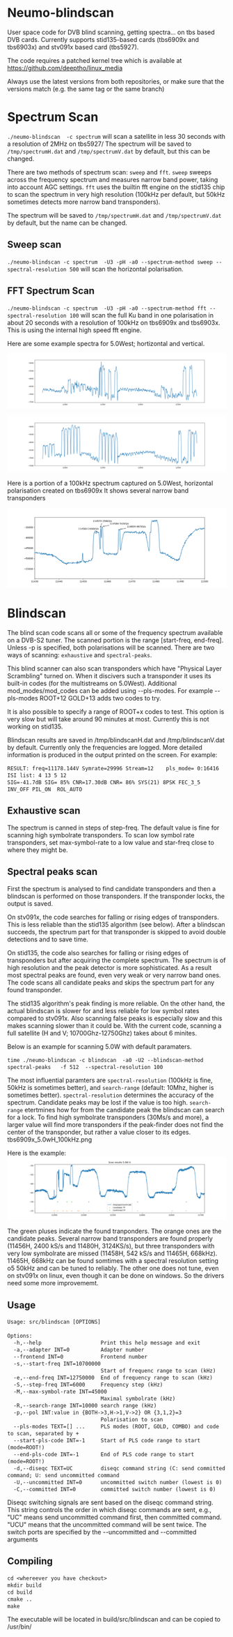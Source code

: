 # Neumo-blindscan
User space code for DVB blind scanning, getting spectra... on tbs based DVB cards.
Currently supports stid135-based cards (tbs6909x and tbs6903x) and
stv091x based card (tbs5927).

The code requires a patched kernel tree which is available
at https://github.com/deeptho/linux_media

Always use the latest versions from both repositories, or make sure that the versions match
(e.g. the same tag or the same branch)

# Spectrum Scan

`./neumo-blindscan  -c spectrum` will scan a satellite in less 30 seconds with a resolution of 2MHz on tbs5927/
The spectrum will be saved to `/tmp/spectrumH.dat` and `/tmp/spectrumV.dat` by default, but this can be changed.

There are two methods of spectrum scan: `sweep` and `fft`. `sweep` sweeps across the frequency spectrum and measures
narrow band power, taking into account AGC settings. `fft` uses the builtin fft engine on the stid135 chip to scan 
the spectrum in very high resolution (100kHz per default, but 50kHz sometimes detects more narrow band transponders).

The spectrum will be saved to `/tmp/spectrumH.dat` and `/tmp/spectrumV.dat` by default, but the name
can be changed.

## Sweep scan 
`./neumo-blindscan -c spectrum  -U3 -pH -a0 --spectrum-method sweep --spectral-resolution 500`
will scan the horizontal polarisation.

## FFT Spectrum Scan

`./neumo-blindscan -c spectrum  -U3 -pH -a0 --spectrum-method fft --spectral-resolution 100` will scan
the full Ku band in one polarisation in about 20 seconds with a resolution of 100kHz on tbs6909x and
tbs6903x. This is using the internal high speed fft engine.

Here are some example spectra for 5.0West; hortizontal and vertical.

![example spectrum 5.0W Horizontal](doc/images/5.0WH.png)

![example spectrum 5.0W Vertical](doc/images/5.0WV.png)


Here is a portion of a 100kHz spectrum captured on 5.0West, horizontal polarisation created on tbs6909x
It shows several narrow band transponders

![example 100kHz resolution fft spectrum 5.0W Horizontal](doc/images/5.0W_100kHz.png)



# Blindscan
The blind scan code scans all or some of the frequency spectrum
available on a DVB-S2 tuner. The scanned portion is the range
[start-freq, end-freq]. Unless -p is specified, both polarisations
will be scanned. There are two ways of scanning: `exhaustive` and `spectral-peaks`.

This blind scanner can also scan transponders which have "Physical Layer Scrambling" turned
on. When it discivers such a transponder it uses its built-in codes (for the multistreams on
5.0West). Additional mod_modes/mod_codes can be added using --pls-modes. For example
--pls-modes ROOT+12 GOLD+13
adds two codes to try.

It is also possible to specify a range of ROOT+x codes to test. This option is very slow but
will take around 90 minutes at most. Currently  this is not working on stid135.

Blindscan results are saved in /tmp/blindscanH.dat and  /tmp/blindscanV.dat by default. Currently
only the frequencies are logged. More detailed information is produced in the output printed on the 
screen. For example:
````
RESULT: freq=11178.144V Symrate=29996 Stream=12    pls_mode= 0:16416 ISI list: 4 13 5 12
SIG=-41.7dB SIG= 85% CNR=17.30dB CNR= 86% SYS(21) 8PSK FEC_3_5  INV_OFF PIL_ON  ROL_AUTO
````

## Exhaustive scan
The spectrum is canned in steps of step-freq. The default
value is fine for scanning high symbolrate transponders.
To scan low symbol rate transponders, set max-symbol-rate to a low value
and star-freq close to where they might be.

## Spectral peaks scan
First the spectrum is analysed to find candidate transponders and then a blindscan is performed
on those transponders. If the transponder locks, the output is saved.

On stv091x, the code searches for falling or rising edges of transponders. This is less reliable
than the stid135 algorithm (see below). After a blindscan succeeds, the spectrum part for that transponder
is skipped to avoid double detections and to save time.

On stid135, the code also searches for falling or rising edges of transponders but after acquiring the complete spectrum.
The spectrum is of high resolution and the peak detector is more sophisticated. As a result most spectral peaks are 
found, even very weak or very narrow band ones. The code scans all candidate peaks and skips the spectrum part 
for any found transponder.

The stid135 algorithm's peak finding is more reliable. On the other hand, the actual blindscan is slower for 
and less reliable for low symbol rates compared to stv091x. Also scanning false peaks is especially slow and 
this makes scanning slower than it could be.
With the current code, scanning a full satellite (H and V; 10700Ghz-12750Ghz) takes about 6 minites.

Below is an example for scanning 5.0W with default paramaters.
```
time ./neumo-blindscan -c blindscan  -a0 -U2 --blindscan-method spectral-peaks   -f 512  --spectral-resolution 100  
```
The most influential paramters are `spectral-resolution` (100kHz is fine, 50kHz is sometimes better), and 
`search-range` (default: 10Mhz, higher is sometimes better).  `spectral-resolution` determines the accuracy 
of the spectrum. Candidate peaks may be lost if the value is too high. `search-range` etertmines how for from the 
candidate peak the blindscan can search for a lock. To find high symbolrate transponders (30Ms/s and more), a 
larger value will find more transponders if the peak-finder does not find the center of the transponder, but 
rather a value closer to its edges.
 tbs6909x_5.0wH_100kHz.png
 
Here is the example:
![example 100kHz resolution fft scan 5.0W Horizontal](doc/images/tbs6909x_5.0wH_100kHz.png)

The green pluses indicate the found tranponders. The orange ones are the candidate peaks. Several
narrow band transponders are found properly (11456H, 2400 kS/s and 11480H, 3124KS/s), but three transponders with very low symbolrate are missed (11458H, 542 kS/s and 11465H, 668kHz). 11465H, 668kHz can be found somtimes with a spectral 
resolution setting o5 50kHz and can be tuned to reliably. The other one does not tune, even on stv091x on linux, 
even though it can be done on windows. So the drivers need some more improvememt.


## Usage

````
Usage: src/blindscan [OPTIONS]

Options:
  -h,--help                   Print this help message and exit
  -a,--adapter INT=0          Adapter number
  --frontend INT=0            Frontend number
  -s,--start-freq INT=10700000
                              Start of frequenc range to scan (kHz)
  -e,--end-freq INT=12750000  End of frequency range to scan (kHz)
  -S,--step-freq INT=6000     Frequency step (kHz)
  -M,--max-symbol-rate INT=45000
                              Maximal symbolrate (kHz)
  -R,--search-range INT=10000 search range (kHz)
  -p,--pol INT:value in {BOTH->3,H->1,V->2} OR {3,1,2}=3
                              Polarisation to scan
  --pls-modes TEXT=[] ...     PLS modes (ROOT, GOLD, COMBO) and code to scan, separated by +
  --start-pls-code INT=-1     Start of PLS code range to start (mode=ROOT!)
  --end-pls-code INT=-1       End of PLS code range to start (mode=ROOT!)
  -d,--diseqc TEXT=UC         diseqc command string (C: send committed command; U: send uncommitted command
  -U,--uncommitted INT=0      uncommitted switch number (lowest is 0)
  -C,--committed INT=0        committed switch number (lowest is 0)
````
Diseqc switching signals are sent based on the diseqc command string. This
string controls the order in which diseqc commands are sent, e.g., "UC" means
send uncommitted command first, then committed command. "UCU" means that the uncommitted
command will be sent twice. The switch ports are specified by the --uncommitted
and --committed arguments


## Compiling
````
cd <whereever you have checkout>
mkdir build
cd build
cmake ..
make
````

The executable will be located in build/src/blindscan and can be copied to /usr/bin/
